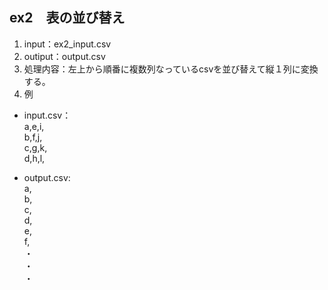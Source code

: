 ## ex2　表の並び替え
1. input：ex2_input.csv
2. outiput：output.csv
3. 処理内容：左上から順番に複数列なっているcsvを並び替えて縦１列に変換する。  
4. 例
- input.csv：  
a,e,i,  
b,f,j,  
c,g,k,  
d,h,l,  
  
- output.csv:  
a,  
b,  
c,  
d,  
e,  
f,  
・  
・  
・  

